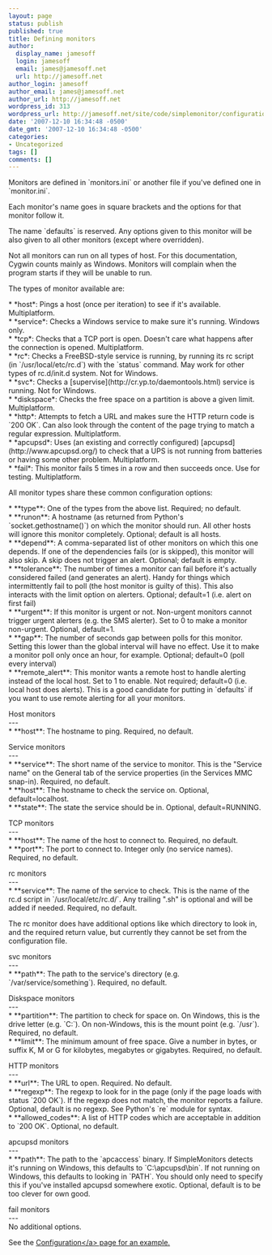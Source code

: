 ```yaml
---
layout: page
status: publish
published: true
title: Defining monitors
author:
  display_name: jamesoff
  login: jamesoff
  email: james@jamesoff.net
  url: http://jamesoff.net
author_login: jamesoff
author_email: james@jamesoff.net
author_url: http://jamesoff.net
wordpress_id: 313
wordpress_url: http://jamesoff.net/site/code/simplemonitor/configuration/defining-monitors/
date: '2007-12-10 16:34:48 -0500'
date_gmt: '2007-12-10 16:34:48 -0500'
categories:
- Uncategorized
tags: []
comments: []
---
```

<p>Monitors are defined in `monitors.ini` or another file if you've defined one in `monitor.ini`.</p>
<p>Each monitor's name goes in square brackets and the options for that monitor follow it.</p>
<p>The name `defaults` is reserved. Any options given to this monitor will be also given to all other monitors (except where overridden).</p>
<p>Not all monitors can run on all types of host. For this documentation, Cygwin counts mainly as Windows. Monitors will complain when the program starts if they will be unable to run.</p>
<p>The types of monitor available are:</p>
<p> * *host*: Pings a host (once per iteration) to see if it's available. Multiplatform.<br />
 * *service*: Checks a Windows service to make sure it's running. Windows only.<br />
 * *tcp*: Checks that a TCP port is open. Doesn't care what happens after the connection is opened. Multiplatform.<br />
 * *rc*: Checks a FreeBSD-style service is running, by running its rc script (in `&#47;usr&#47;local&#47;etc&#47;rc.d`) with the `status` command. May work for other types of rc.d&#47;init.d system. Not for Windows.<br />
 * *svc*: Checks a [supervise](http:&#47;&#47;cr.yp.to&#47;daemontools.html) service is running. Not for Windows.<br />
 * *diskspace*: Checks the free space on a partition is above a given limit. Multiplatform.<br />
 * *http*: Attempts to fetch a URL and makes sure the HTTP return code is `200 OK`. Can also look through the content of the page trying to match a regular expression. Multiplatform.<br />
 * *apcupsd*: Uses (an existing and correctly configured) [apcupsd](http:&#47;&#47;www.apcupsd.org&#47;) to check that a UPS is not running from batteries or having some other problem. Multiplatform.<br />
 * *fail*: This monitor fails 5 times in a row and then succeeds once. Use for testing. Multiplatform.</p>
<p>All monitor types share these common configuration options:</p>
<p> * **type**: One of the types from the above list. Required; no default.<br />
 * **runon**: A hostname (as returned from Python's `socket.gethostname()`) on which the monitor should run. All other hosts will ignore this monitor completely. Optional; default is all hosts.<br />
 * **depend**: A comma-separated list of other monitors on which this one depends. If one of the dependencies fails (or is skipped), this monitor will also skip. A skip does not trigger an alert. Optional; default is empty.<br />
 * **tolerance**: The number of times a monitor can fail before it's actually considered failed (and generates an alert). Handy for things which intermittently fail to poll (the host monitor is guilty of this). This also interacts with the limit option on alerters. Optional; default=1 (i.e. alert on first fail)<br />
 * **urgent**: If this monitor is urgent or not. Non-urgent monitors cannot trigger urgent alerters (e.g. the SMS alerter). Set to 0 to make a monitor non-urgent. Optional, default=1.<br />
 * **gap**: The number of seconds gap between polls for this monitor. Setting this lower than the global interval will have no effect. Use it to make a monitor poll only once an hour, for example. Optional; default=0 (poll every interval)<br />
 * **remote_alert**: This monitor wants a remote host to handle alerting instead of the local host. Set to 1 to enable. Not required; default=0 (i.e. local host does alerts). This is a good candidate for putting in `defaults` if you want to use remote alerting for all your monitors.</p>
<p>Host monitors<br />
---<br />
 * **host**: The hostname to ping. Required, no default.</p>
<p>Service monitors<br />
---<br />
 * **service**: The short name of the service to monitor. This is the "Service name" on the General tab of the service properties (in the Services MMC snap-in). Required, no default.<br />
 * **host**: The hostname to check the service on. Optional, default=localhost.<br />
 * **state**: The state the service should be in. Optional, default=RUNNING.</p>
<p>TCP monitors<br />
---<br />
 * **host**: The name of the host to connect to. Required, no default.<br />
 * **port**: The port to connect to. Integer only (no service names). Required, no default.</p>
<p>rc monitors<br />
---<br />
 * **service**: The name of the service to check. This is the name of the rc.d script in `&#47;usr&#47;local&#47;etc&#47;rc.d&#47;`. Any trailing ".sh" is optional and will be added if needed. Required, no default.</p>
<p>The rc monitor does have additional options like which directory to look in, and the required return value, but currently they cannot be set from the configuration file.</p>
<p>svc monitors<br />
---<br />
 * **path**: The path to the service's directory (e.g. `&#47;var&#47;service&#47;something`). Required, no default.</p>
<p>Diskspace monitors<br />
---<br />
 * **partition**: The partition to check for space on. On Windows, this is the drive letter (e.g. `C:`). On non-Windows, this is the mount point (e.g. `&#47;usr`). Required, no default.<br />
 * **limit**: The minimum amount of free space. Give a number in bytes, or suffix K, M or G for kilobytes, megabytes or gigabytes. Required, no default.</p>
<p>HTTP monitors<br />
---<br />
 * **url**: The URL to open. Required. No default.<br />
 * **regexp**: The regexp to look for in the page (only if the page loads with status `200 OK`). If the regexp does not match, the monitor reports a failure. Optional, default is no regexp. See Python's `re` module for syntax.<br />
 * **allowed_codes**: A list of HTTP codes which are acceptable in addition to `200 OK`. Optional, no default.</p>
<p>apcupsd monitors<br />
---<br />
 * **path**: The path to the `apcaccess` binary. If SimpleMonitors detects it's running on Windows, this defaults to `C:\apcupsd\bin`. If not running on Windows, this defaults to looking in `PATH`. You should only need to specify this if you've installed apcupsd somewhere exotic. Optional, default is to be too clever for own good.</p>
<p>fail monitors<br />
---<br />
No additional options.</p>
<p>See the <a href="..">Configuration<&#47;a> page for an example.</p>
